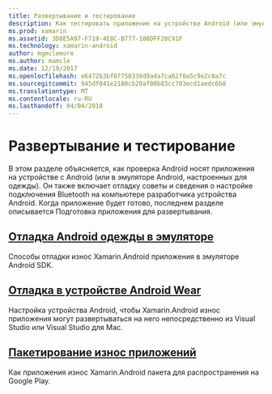 ```yaml
---
title: Развертывание и тестирование
description: Как тестировать приложение на устройстве Android (или эмулятора) Износ и подготовить его для развертывания.
ms.prod: xamarin
ms.assetid: 3D8E5A97-F719-4E8C-B777-108DFF20C91F
ms.technology: xamarin-android
author: mgmclemore
ms.author: mamcle
ms.date: 12/19/2017
ms.openlocfilehash: e6472b3bf07750338d9ada7ca62f0a5c9e2c8a7c
ms.sourcegitcommit: 945df041e2180cb20af08b83cc703ecd1aedc6b0
ms.translationtype: MT
ms.contentlocale: ru-RU
ms.lasthandoff: 04/04/2018
---
```

# <a name="deployment-and-testing"></a>Развертывание и тестирование

В этом разделе объясняется, как проверка Android носят приложения на устройстве с Android (или в эмуляторе Android, настроенных для одежды). Он также включает отладку советы и сведения о настройке подключения Bluetooth на компьютере разработчика устройства Android.
Когда приложение будет готово, последнем разделе описывается Подготовка приложения для развертывания.

## <a name="debug-android-wear-on-an-emulatorandroidweardeploy-testdebug-on-emulatormd"></a>[Отладка Android одежды в эмуляторе](~/android/wear/deploy-test/debug-on-emulator.md)

Способы отладки износ Xamarin.Android приложения в эмуляторе Android SDK.

## <a name="debug-on-a-wear-deviceandroidweardeploy-testdebug-on-devicemd"></a>[Отладка в устройстве Android Wear](~/android/wear/deploy-test/debug-on-device.md)

Настройка устройства Android, чтобы Xamarin.Android износ приложения могут развертываться на него непосредственно из Visual Studio или Visual Studio для Mac.

##  <a name="packaging-wear-appsandroidweardeploy-testpackagingmd"></a>[Пакетирование износ приложений](~/android/wear/deploy-test/packaging.md)

Как приложения износ Xamarin.Android пакета для распространения на Google Play.

